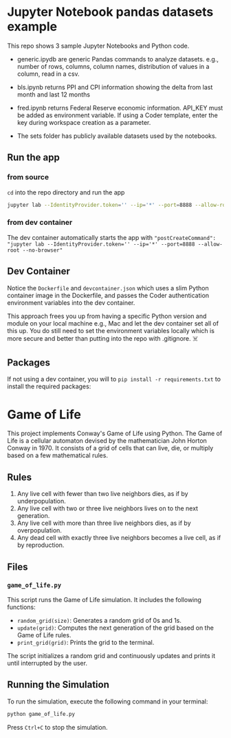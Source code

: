 # Jupyter Notebook pandas datasets example

This repo shows 3 sample Jupyter Notebooks and Python code.  

* generic.ipydb are generic Pandas commands to analyze datasets. e.g., number of rows, columns, column names, distribution of values in a column, read in a csv.

* bls.ipynb returns PPI and CPI information showing the delta from last month and last 12 months

* fred.ipynb returns Federal Reserve economic information. API_KEY must be added as environment variable. If using a Coder template, enter the key during workspace creation as a parameter.

* The sets folder has publicly available datasets used by the notebooks.

## Run the app

### from source
`cd` into the repo directory and run the app

```sh
jupyter lab --IdentityProvider.token='' --ip='*' --port=8888 --allow-root --no-browser
```

### from dev container

The dev container automatically starts the app with `"postCreateCommand": "jupyter lab --IdentityProvider.token='' --ip='*' --port=8888 --allow-root --no-browser"`

## Dev Container

Notice the `Dockerfile` and `devcontainer.json` which uses a slim Python container image in the Dockerfile, and passes the Coder authentication environment variables into the dev container.

This approach frees you up from having a specific Python version and module on your local machine e.g., Mac and let the dev container set all of this up. You do still need to set the environment variables locally which is more secure and better than putting into the repo with .gitignore. ☠️


## Packages

If not using a dev container, you will to `pip install -r requirements.txt` to install the required packages:

# Game of Life

This project implements Conway's Game of Life using Python. The Game of Life is a cellular automaton devised by the mathematician John Horton Conway in 1970. It consists of a grid of cells that can live, die, or multiply based on a few mathematical rules.

## Rules

1. Any live cell with fewer than two live neighbors dies, as if by underpopulation.
2. Any live cell with two or three live neighbors lives on to the next generation.
3. Any live cell with more than three live neighbors dies, as if by overpopulation.
4. Any dead cell with exactly three live neighbors becomes a live cell, as if by reproduction.

## Files

### `game_of_life.py`

This script runs the Game of Life simulation. It includes the following functions:

- `random_grid(size)`: Generates a random grid of 0s and 1s.
- `update(grid)`: Computes the next generation of the grid based on the Game of Life rules.
- `print_grid(grid)`: Prints the grid to the terminal.

The script initializes a random grid and continuously updates and prints it until interrupted by the user.

## Running the Simulation

To run the simulation, execute the following command in your terminal:

```sh
python game_of_life.py
```

Press `Ctrl+C` to stop the simulation.